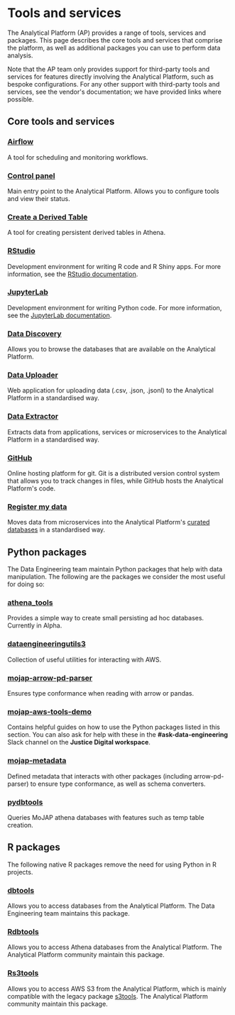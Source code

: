# Tools and services

The Analytical Platform (AP) provides a range of tools, services and packages. This page describes the core tools and services that comprise the platform, as well as additional packages you can use to perform data analysis.

Note that the AP team only provides support for third-party tools and services for features directly involving the Analytical Platform, such as bespoke configurations. For any other support with third-party tools and services, see the vendor's documentation; we have provided links where possible.

## Core tools and services

### [Airflow](airflow)
A tool for scheduling and monitoring workflows.

### [Control panel](control-panel.html)
Main entry point to the Analytical Platform. Allows you to configure tools and view their status.

### [Create a Derived Table](create-a-derived-table)
A tool for creating persistent derived tables in Athena.

### [RStudio](rstudio)
Development environment for writing R code and R Shiny apps. For more information, see the [RStudio documentation](https://docs.posit.co/ide/user/).

### [JupyterLab](jupyterlab)
Development environment for writing Python code. For more information, see the [JupyterLab documentation](https://jupyterlab.readthedocs.io/en/latest/).

### [Data Discovery](../data/curated-databases/data-documentation)
Allows you to browse the databases that are available on the Analytical Platform.

### [Data Uploader](data-uploader)
Web application for uploading data (.csv, .json, .jsonl) to the Analytical Platform in a standardised way.

### [Data Extractor](https://github.com/ministryofjustice/data-engineering-data-extractor)

Extracts data from applications, services or microservices to the Analytical Platform in a standardised way.

### [GitHub](https://github.com/)

Online hosting platform for git. Git is a distributed version control system that allows you to track changes in files, while GitHub hosts the Analytical Platform's code.

### [Register my data](https://github.com/ministryofjustice/register-my-data)

Moves data from microservices into the Analytical Platform's [curated databases](../data/curated-databases) in a standardised way.

## Python packages

The Data Engineering team maintain Python packages that help with data manipulation. The following are the packages we consider the most useful for doing so:

### [athena_tools](https://github.com/moj-analytical-services/athena_tools)
Provides a simple way to create small persisting ad hoc databases. Currently in Alpha.

### [dataengineeringutils3](https://github.com/moj-analytical-services/dataengineeringutils3)
Collection of useful utilities for interacting with AWS.

### [mojap-arrow-pd-parser](https://github.com/moj-analytical-services/mojap-arrow-pd-parser)
Ensures type conformance when reading with arrow or pandas.

### [mojap-aws-tools-demo](https://github.com/moj-analytical-services/mojap-aws-tools-demo)
Contains helpful guides on how to use the Python packages listed in this section. You can also ask for help with these in the **#ask-data-engineering** Slack channel on the **Justice Digital workspace**.

### [mojap-metadata](https://github.com/moj-analytical-services/mojap-metadata)
Defined metadata that interacts with other packages (including arrow-pd-parser) to ensure type conformance, as well as schema converters.

### [pydbtools](https://github.com/moj-analytical-services/pydbtools)
Queries MoJAP athena databases with features such as temp table creation.

## R packages

The following native R packages remove the need for using Python in R projects.

### [dbtools](https://github.com/moj-analytical-services/dbtools)
Allows you to access databases from the Analytical Platform. The Data Engineering team maintains this package.

### [Rdbtools](https://github.com/moj-analytical-services/Rdbtools)
Allows you to access Athena databases from the Analytical Platform. The Analytical Platform community maintain this package.

### [Rs3tools](https://github.com/moj-analytical-services/Rs3tools)
Allows you to access AWS S3 from the Analytical Platform, which is mainly compatible with the legacy package [s3tools](https://github.com/moj-analytical-services/s3tools). The Analytical Platform community maintain this package.